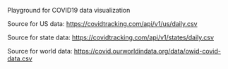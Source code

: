 Playground for COVID19 data visualization

Source for US data: https://covidtracking.com/api/v1/us/daily.csv

Source for state data: https://covidtracking.com/api/v1/states/daily.csv

Source for world data: https://covid.ourworldindata.org/data/owid-covid-data.csv
